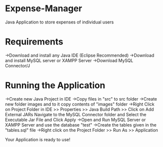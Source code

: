 # Expense-Manager
Java Application to store expenses of individual users

# Requirements
 ->Download and install any Java IDE (Eclipse Recommended)
 ->Download and install MySQL server or XAMPP Server
 ->Download MySQL Connector/J
 
# Running the Application
 ->Create new Java Project in IDE
 ->Copy files in "src" to src folder
 ->Create new folder images and to it copy contents of "images" folder
 ->Right Click on Project Folder in IDE >> Properties >> Java Build Path >> Click on Add External JARs
   Navigate to the MySQL Connector folder and Select the Executable Jar File and Click Apply
 ->Open and Run MySQL Server or XAMPP Server and use the database "test"
 ->Create the tables given in the "tables.sql" file
 ->Right click on the Project Folder >> Run As >> Application
 
 Your Application is ready to use!
